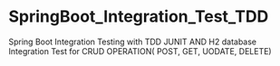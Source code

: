 # SpringBoot_Integration_Test_TDD

Spring Boot Integration Testing with TDD JUNIT AND H2 database
Integration Test for CRUD OPERATION( POST, GET, UODATE, DELETE)
